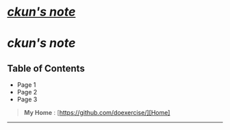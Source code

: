 <h1><a href="https://doexercise.github.io"><strong><i>ckun's note</i></strong></a></h1>  

# ***ckun's note***

## Table of Contents
* Page 1
* Page 2
* Page 3

> **My Home** : [https://github.com/doexercise/][Home]

***

[Home]:https://github.com/doexercise/